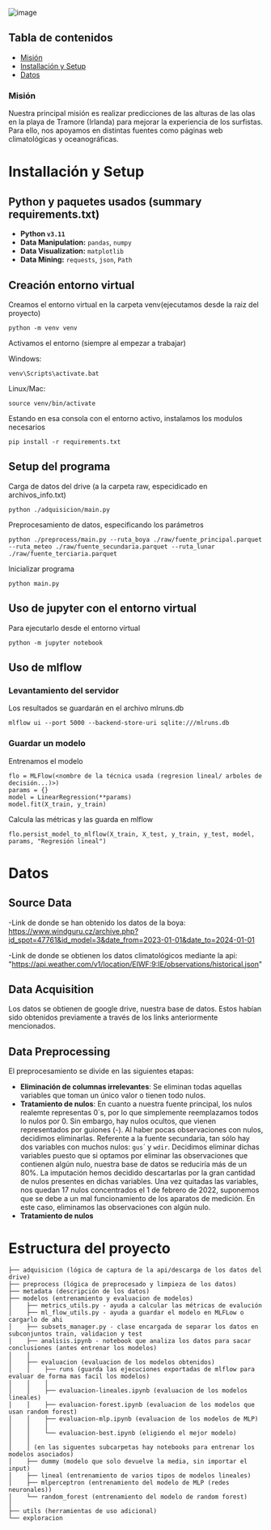 
![image](https://github.com/MarioBaldocchi/PD/assets/118186855/df659a18-929d-48c8-b30d-f4d3f70ca0ee)

## Tabla de contenidos
* [Misión](#misión)
* [Installación y Setup](#installación-y-setup)
* [Datos](#datos)
### Misión
Nuestra principal misión es realizar predicciones de las alturas de las olas en la playa de Tramore (Irlanda) para mejorar la experiencia de los surfistas.
Para ello, nos apoyamos en distintas fuentes como páginas web climatológicas y oceanográficas.

# Installación y Setup
## Python y paquetes usados (summary requirements.txt)
- **Python `v3.11`**
- **Data Manipulation:** `pandas`, `numpy`
- **Data Visualization:** `matplotlib`
- **Data Mining:** `requests`, `json`, `Path`

## Creación entorno virtual
Creamos el entorno virtual en la carpeta venv(ejecutamos desde la raiz del proyecto)

`python -m venv venv`

Activamos el entorno (siempre al empezar a trabajar)

Windows:

`venv\Scripts\activate.bat`

Linux/Mac:

`source venv/bin/activate`

Estando en esa consola con el entorno activo, instalamos los modulos necesarios

`pip install -r requirements.txt`

## Setup del programa
Carga de datos del drive (a la carpeta raw, especidicado en archivos_info.txt)

`python ./adquisicion/main.py`

Preprocesamiento de datos, especificando los parámetros

`python ./preprocess/main.py --ruta_boya ./raw/fuente_principal.parquet --ruta_meteo ./raw/fuente_secundaria.parquet --ruta_lunar  ./raw/fuente_terciaria.parquet`

Inicializar programa

`python main.py`
## Uso de jupyter con el entorno virtual
Para ejecutarlo desde el entorno virtual

`python -m jupyter notebook`
## Uso de mlflow
### Levantamiento del servidor
Los resultados se guardarán en el archivo mlruns.db

`mlflow ui --port 5000 --backend-store-uri sqlite:///mlruns.db`
### Guardar un modelo
Entrenamos el modelo
```
flo = MLFlow(<nombre de la técnica usada (regresion lineal/ arboles de decisión...)>)
params = {}
model = LinearRegression(**params)
model.fit(X_train, y_train)
```

Calcula las métricas y las guarda en mlflow


`flo.persist_model_to_mlflow(X_train, X_test, y_train, y_test, model, params, "Regresión lineal")`
# Datos
## Source Data
-Link de donde se han obtenido los datos de la boya: 
https://www.windguru.cz/archive.php?id_spot=47761&id_model=3&date_from=2023-01-01&date_to=2024-01-01

-Link de donde se obtienen los datos climatológicos mediante la api:
"https://api.weather.com/v1/location/EIWF:9:IE/observations/historical.json"

## Data Acquisition
Los datos se obtienen de google drive, nuestra base de datos. Estos habían sido obtenidos previamente a través de los links anteriormente mencionados.

## Data Preprocessing
El preprocesamiento se divide en las siguientes etapas:
- **Eliminación de columnas irrelevantes**: Se eliminan todas aquellas variables que toman un único valor o tienen todo nulos.
- **Tratamiento de nulos**: En cuanto a nuestra fuente principal, los nulos realemte representas 0´s, por lo que simplemente reemplazamos todos lo nulos por 0. Sin embargo, hay nulos ocultos, que vienen representados por guiones (-). Al haber pocas observaciones con nulos, decidimos eliminarlas. Referente a la fuente secundaria, tan sólo hay dos variables con muchos nulos: `gus`´ y `wdir`. Decidimos eliminar dichas variables puesto que si optamos por eliminar las observaciones que contienen algún nulo, nuestra base de datos se reduciría más de un 80%. La imputación hemos decidido descartarlas por la gran cantidad de nulos presentes en dichas variables. Una vez quitadas las variables, nos quedan 17 nulos concentrados el 1 de febrero de 2022, suponemos que se debe a un mal funcionamiento de los aparatos de medición. En este caso, eliminamos las observaciones con algún nulo.
- **Tratamiento de nulos**

# Estructura del proyecto

```
├── adquisicion (lógica de captura de la api/descarga de los datos del drive)
├── preprocess (lógica de preprocesado y limpieza de los datos)
├── metadata (descripción de los datos)
├── modelos (entrenamiento y evaluacion de modelos)
│    ├── metrics_utils.py - ayuda a calcular las métricas de evalución
│    ├── ml_flow_utils.py - ayuda a guardar el modelo en MLFLow o cargarlo de ahi
│    ├── subsets_manager.py - clase encargada de separar los datos en subconjuntos train, validacion y test
│    ├── analisis.ipynb - notebook que analiza los datos para sacar conclusiones (antes entrenar los modelos)
│    │
│    ├── evaluacion (evaluacion de los modelos obtenidos)
│    │    ├── runs (guarda las ejecuciones exportadas de mlflow para evaluar de forma mas facil los modelos)
│    │    │
│    │    ├── evaluacion-lineales.ipynb (evaluacion de los modelos lineales)
│    │    ├── evaluacion-forest.ipynb (evaluacion de los modelos que usan random forest)
│    │    ├── evaluacion-mlp.ipynb (evaluacion de los modelos de MLP)
│    │    │
│    │    └── evaluacion-best.ipynb (eligiendo el mejor modelo)
│    │
│    │ (en las siguentes subcarpetas hay notebooks para entrenar los modelos asociados)
│    ├── dummy (modelo que solo devuelve la media, sin importar el input)
│    ├── lineal (entrenamiento de varios tipos de modelos lineales)
│    ├── mlperceptron (entrenamiento del modelo de MLP (redes neuronales))
│    └── random_forest (entrenamiento del modelo de random forest)
│    
├── utils (herramientas de uso adicional)
└── exploracion
```
